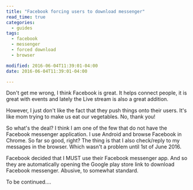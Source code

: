 ```yaml
---
title: "Facebook forcing users to download messenger"
read_time: true
categories:  
  - guides
tags:
  - facebook
  - messenger
  - forced download
  - browser

modified: 2016-06-04T11:39:01-04:00
date: 2016-06-04T11:39:01-04:00

---
```


Don't get me wrong, I think Facebook is great. It helps connect people, it is great with events and lately the Live stream is also a great addition.

However, I just don't like the fact that they push things onto their users. It's like mom trying to make us eat our vegetables. No, thank you!

So what's the deal? I think I am one of the few that do not have the Facebook messenger application. I use Android and browse Facebook in Chrome. So far so good, right? 
The thing is that I also check/reply to my messages in the browser. Which wasn't a problem until 1st of June 2016.

Facebook decided that I MUST use their Facebook messenger app. And so they are automatically opening the Google play store link to download
Facebook messenger. Abusive, to somewhat standard.

To be continued....
